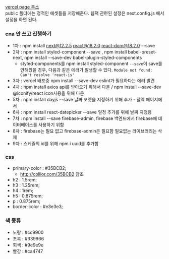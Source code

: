 [vercel page 주소](https://tono-p.vercel.app/)   
public 폴더에는 정적인 에셋들을 저장해준다.
웹팩 관련된 설정은 next.config.js 에서 설정을 하면 된다.

### cna 안 쓰고 진행하기
- 1차 : npm install next@12.2.5 react@18.2.0 react-dom@18.2.0 --save
- 2차 : npm install styled-component --save , npm install babel-preset-next,  npm install --save-dev babel-plugin-styled-components
    - styled-components를 npm install styled-component `--save`이 save를 안해줬을 경우, 다음과 같은 에러가 발생할 수 있다. `Module not found: Can't resolve 'react-is'` 
- 3차 : vercel 배포중 npm install --save-dev eslint가 필요하다는 에러 발견
- 4차 : npm install axios api를 받아오기 위해서 다운 / npm install --save-dev @iconify/react icon사용을 위해 다운
- 5차 : npm install dayjs --save 날짜 포멧을 지정하기 위해 추가 - 달력 페이지에서 
- 6차 : npm install react-datepicker --save 일정 추가를 위해 날짜 지정용
- 7차 : npm install --save firebase-admin, firebase 백엔드에서 firebase에 데이터베이스를 사용하기 위함
- 8차 : firebase는 필요 없고 firebase-admin은 필요함 필요없는 라이브러리는 삭제
- 9차 : 스케쥴의 id를 위해 npm i uuid를 추가함 

### css 
- primary-color : #35BCB2;
    - http://colllor.com/35BCB2 참조
- h2 : 1.5rem;
- h3 : 1.25rem;
- h4 : 1rem;
- h5 : 0.875rem;
- p : 0.875rem;
- border-color : #e3e3e3;

### 색 종류
- 노랑 : #cc9900
- 초록 : #339966
- 회색 : #9e9e9e
- 빨강 : #ca4747
